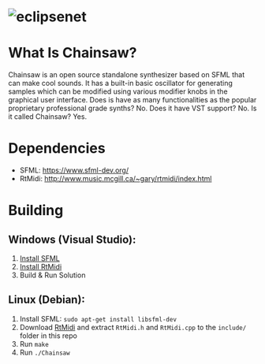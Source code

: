# ![eclipsenet](https://raw.githubusercontent.com/matthew17754/chainsaw/main/chainsaw/Resources/Images/fullChainsaw.PNG)

# What Is Chainsaw?
Chainsaw is an open source standalone synthesizer based on SFML that can make cool sounds. It has a built-in basic oscillator for generating samples which can be modified using various modifier knobs in the graphical user interface. Does is have as many functionalities as the popular proprietary professional grade synths? No. Does it have VST support? No. Is it called Chainsaw? Yes.

# Dependencies
- SFML: https://www.sfml-dev.org/
- RtMidi: http://www.music.mcgill.ca/~gary/rtmidi/index.html

# Building
## Windows (Visual Studio):
1. [Install SFML](https://www.sfml-dev.org/tutorials/2.5/start-vc.php)
2. [Install RtMidi](http://beatinginfinity.blogspot.com/2013/05/use-rtmidi-in-windows-in-microsoft.html)
3. Build & Run Solution

## Linux (Debian):
1. Install SFML: `sudo apt-get install libsfml-dev`
2. Download [RtMidi](http://www.music.mcgill.ca/~gary/rtmidi/index.html) and extract `RtMidi.h` and `RtMidi.cpp` to the `include/` folder in this repo
3. Run `make`
4. Run `./Chainsaw`
